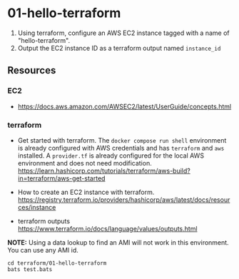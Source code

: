 # 01-hello-terraform

1. Using terraform, configure an AWS EC2 instance tagged with a name of "hello-terraform".
2. Output the EC2 instance ID as a terraform output named `instance_id`

## Resources

### EC2

- https://docs.aws.amazon.com/AWSEC2/latest/UserGuide/concepts.html

### terraform

- Get started with terraform. The `docker compose run shell` environment is already configured with AWS credentials and has `terraform` and `aws` installed. A `provider.tf` is already configured for the local AWS environment and does not need modification.
https://learn.hashicorp.com/tutorials/terraform/aws-build?in=terraform/aws-get-started

- How to create an EC2 instance with terraform. 
https://registry.terraform.io/providers/hashicorp/aws/latest/docs/resources/instance

- terraform outputs 
https://www.terraform.io/docs/language/values/outputs.html

**NOTE:** Using a data lookup to find an AMI will not work in this environment. You can use any AMI id.

```
cd terraform/01-hello-terraform
bats test.bats
```
